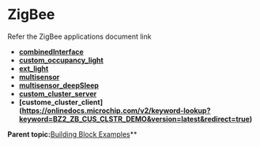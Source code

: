 # ZigBee

Refer the ZigBee applications document link

-   **[combinedInterface](https://onlinedocs.microchip.com/v2/keyword-lookup?keyword=BZ2_ZB_FORM_COMB_INT&version=latest&redirect=true)**  
-   **[custom_occupancy_light](https://onlinedocs.microchip.com/v2/keyword-lookup?keyword=BZ2_ZB_CUS_OCCUPANCY&version=latest&redirect=true)**
-   **[ext_light](https://onlinedocs.microchip.com/v2/keyword-lookup?keyword=BZ2_LIT_CTRL_MON_COMBI_INT&version=latest&redirect=true)**
-   **[multisensor](https://onlinedocs.microchip.com/v2/keyword-lookup?keyword=BZ2_ZB_MULTI_SENS_LOW_POW&version=latest&redirect=true)**
-   **[multisensor_deepSleep](https://onlinedocs.microchip.com/v2/keyword-lookup?keyword=BZ2_ZB_MULTI_SENS_DEEP_SLP&version=latest&redirect=true)**
-   **[custom_cluster_server](https://onlinedocs.microchip.com/v2/keyword-lookup?keyword=BZ2_ZB_CUS_CLSTR_DEMO&version=latest&redirect=true)**
-   **[custome_cluster_client] (https://onlinedocs.microchip.com/v2/keyword-lookup?keyword=BZ2_ZB_CUS_CLSTR_DEMO&version=latest&redirect=true)**

**Parent topic:**[Building Block Examples](https://onlinedocs.microchip.com/g/GUID-A5330D3A-9F51-4A26-B71D-8503A493DF9C)**
